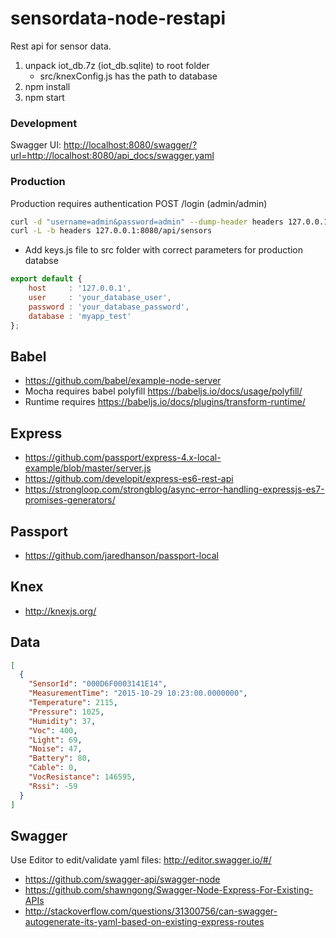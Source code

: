 # sensordata-node-restapi

Rest api for sensor data.

1. unpack iot_db.7z (iot_db.sqlite) to root folder
    * src/knexConfig.js has the path to database
1. npm install
1. npm start

### Development

Swagger UI: <http://localhost:8080/swagger/?url=http://localhost:8080/api_docs/swagger.yaml>

### Production

Production requires authentication POST /login (admin/admin)
```sh
curl -d "username=admin&password=admin" --dump-header headers 127.0.0.1:8080/api/login
curl -L -b headers 127.0.0.1:8080/api/sensors
```
* Add keys.js file to src folder with correct parameters for production databse

```js
export default {
    host     : '127.0.0.1',
    user     : 'your_database_user',
    password : 'your_database_password',
    database : 'myapp_test'
};
```

## Babel
* https://github.com/babel/example-node-server
* Mocha requires babel polyfill <https://babeljs.io/docs/usage/polyfill/>
* Runtime requires <https://babeljs.io/docs/plugins/transform-runtime/>

## Express
* https://github.com/passport/express-4.x-local-example/blob/master/server.js
* https://github.com/developit/express-es6-rest-api
* https://strongloop.com/strongblog/async-error-handling-expressjs-es7-promises-generators/

## Passport
* https://github.com/jaredhanson/passport-local

## Knex
* http://knexjs.org/

## Data

```json
[
  {
    "SensorId": "000D6F0003141E14",
    "MeasurementTime": "2015-10-29 10:23:00.0000000",
    "Temperature": 2115,
    "Pressure": 1025,
    "Humidity": 37,
    "Voc": 400,
    "Light": 69,
    "Noise": 47,
    "Battery": 80,
    "Cable": 0,
    "VocResistance": 146595,
    "Rssi": -59
  }
]
```

## Swagger

Use Editor to edit/validate yaml files: <http://editor.swagger.io/#/>

* https://github.com/swagger-api/swagger-node
* https://github.com/shawngong/Swagger-Node-Express-For-Existing-APIs
* http://stackoverflow.com/questions/31300756/can-swagger-autogenerate-its-yaml-based-on-existing-express-routes